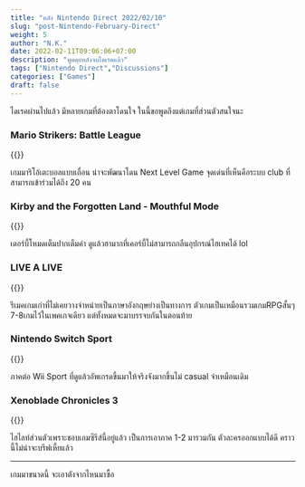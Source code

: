 ```yaml
---
title: "หลัง Nintendo Direct 2022/02/10"
slug: "post-Nintendo-February-Direct"
weight: 5
author: "N.K."
date: 2022-02-11T09:06:06+07:00
description: "พูดคุยหลังจบไดเรคแล้ว"
tags: ["Nintendo Direct","Discussions"]
categories: ["Games"]
draft: false
---
```


ไดเรคผ่านไปแล้ว มีหลายเกมที่ต้องตาโดนใจ ในนี้ขอพูดถึงแต่เกมที่ส่วนตัวสนใจนะ
<!--more-->

### Mario Strikers: Battle League

{{<youtube cLAzzYz92r4>}}

เกมมาริโอ้เตะบอลแบบเถื่อน น่าจะพัฒนาโดน Next Level Game จุดเด่นที่เห็นคือระบบ club ที่สามารถเข้าร่วมได้ถึง 20 คน

### Kirby and the Forgotten Land - Mouthful Mode

{{<youtube _B-qk4_V2jY>}}

เดอร์บี้โหมดเต็มปากเต็มคำ ดูแล้วฮามากที่เคอร์บี้ไม่สามารถกลืนอุปกรณ์ไฮเทคได้ lol

### LIVE A LIVE

{{<youtube SGWF4JR_h5E>}}

รีเมคเกมเก่าที่ไม่เคยวางจำหน่ายเป็นภาษาอังกฤษย่างเป็นทางการ ตัวเกมเป็นเหมือนรวมเกมRPGสั้นๆ 7-8เกมไว้ในเพคเกจเดียว แต่ทั้งหมดจะมาบรรจบกันในตอนท้าย

### Nintendo Switch Sport

{{<youtube TZ16-1YIRAc>}}

ภาคต่อ Wii Sport ที่ดูแล้วอัพเกรดขึ้นมาให้จริงจังมากขึ้นไม่ casual จ๋าเหมือนเดิม

### Xenoblade Chronicles 3

{{<youtube t-iNpDKuYb8>}}

ไฮไลท์ส่วนตัวเพราะชอบเกมซีรีส์นี้อยู่แล้ว เป็นการเอาภาค 1-2 มารวมกัน ตัวละครออกแบบได้ดี คราวนี้ไม่น่าจะบรีฟเหี้ยแล้ว

---

เกมมาขนาดนี้ จะเอาตังจากไหนมาซื้อ